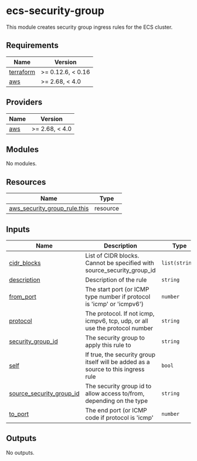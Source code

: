 # ecs-security-group
This module creates security group ingress rules for the ECS cluster.

<!-- BEGINNING OF PRE-COMMIT-TERRAFORM DOCS HOOK -->
## Requirements

| Name | Version |
|------|---------|
| <a name="requirement_terraform"></a> [terraform](#requirement\_terraform) | >= 0.12.6, < 0.16 |
| <a name="requirement_aws"></a> [aws](#requirement\_aws) | >= 2.68, < 4.0 |

## Providers

| Name | Version |
|------|---------|
| <a name="provider_aws"></a> [aws](#provider\_aws) | >= 2.68, < 4.0 |

## Modules

No modules.

## Resources

| Name | Type |
|------|------|
| [aws_security_group_rule.this](https://registry.terraform.io/providers/hashicorp/aws/latest/docs/resources/security_group_rule) | resource |

## Inputs

| Name | Description | Type | Default | Required |
|------|-------------|------|---------|:--------:|
| <a name="input_cidr_blocks"></a> [cidr\_blocks](#input\_cidr\_blocks) | List of CIDR blocks. Cannot be specified with source\_security\_group\_id | `list(string)` | `[]` | no |
| <a name="input_description"></a> [description](#input\_description) | Description of the rule | `string` | `""` | no |
| <a name="input_from_port"></a> [from\_port](#input\_from\_port) | The start port (or ICMP type number if protocol is 'icmp' or 'icmpv6') | `number` | `80` | no |
| <a name="input_protocol"></a> [protocol](#input\_protocol) | The protocol. If not icmp, icmpv6, tcp, udp, or all use the protocol number | `string` | `"tcp"` | no |
| <a name="input_security_group_id"></a> [security\_group\_id](#input\_security\_group\_id) | The security group to apply this rule to | `string` | `""` | no |
| <a name="input_self"></a> [self](#input\_self) | If true, the security group itself will be added as a source to this ingress rule | `bool` | `null` | no |
| <a name="input_source_security_group_id"></a> [source\_security\_group\_id](#input\_source\_security\_group\_id) | The security group id to allow access to/from, depending on the type | `string` | `""` | no |
| <a name="input_to_port"></a> [to\_port](#input\_to\_port) | The end port (or ICMP code if protocol is 'icmp' | `number` | `80` | no |

## Outputs

No outputs.
<!-- END OF PRE-COMMIT-TERRAFORM DOCS HOOK -->
